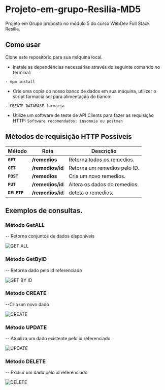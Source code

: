 # Projeto-em-grupo-Resilia-MD5
Projeto em Grupo proposto no módulo 5 do curso WebDev Full Stack Resilia.


## Como usar

Clone este repositório para sua máquina local.

- Instale as dependências necessárias através do seguinte comando no terminal:
```
- npm install
```
- Crie uma copia do nosso banco de dados em sua máquina, utilizer o script farmacia.sql para alimentação do banco:
```
- CREATE DATABASE farmacia
```
- Utilize um software de teste de API Clients para fazer as requisição HTTP:
``
  Software recomendados: insomnia ou postman
``
## Métodos de requisição HTTP Possíveis


| Método | Rota | Descrição |
| ------ | ----- | ----------- |
| **`GET`** | **/remedios** | Retorna todos os remedios. |
|  **`GET`** | **/remedios/id** | Retorna um remedios pelo ID. |
|  **`POST`** | **/remedios** | Cria um novo remedios.  |
|  **`PUT`** | **/remedios/id** | Altera os dados do remedios.
|  **`DELETE`** | **/remedios/id** | deteta o remedios.

## Exemplos de consultas. 

### Método GetALL

-- Retorna conjuntos de dados disponíveis

![GET ALL](https://user-images.githubusercontent.com/112680379/219302766-33e92577-07a5-4bf2-8870-d1cf5bc64ced.png)

### Método GetByID

-- Retorna dado pelo id referenciado

![GET BY ID](https://user-images.githubusercontent.com/112680379/219302773-d12f3c4b-5dfc-4d07-abb1-591bef5f2d5e.png)

### Método CREATE

--Cria um novo dado

![CREATE](https://user-images.githubusercontent.com/112680379/219302755-705bf944-ebb7-450b-8e5f-7b4d96e03c89.png)


### Método UPDATE

-- Atualiza um dado existente pelo id referenciado

![UPDATE](https://user-images.githubusercontent.com/112680379/219302778-c62e4b5c-4f43-4e3c-a784-94c380f4b688.png)

### Método DELETE

-- Excliur um dado pelo id referenciado

![DELETE](https://user-images.githubusercontent.com/112680379/219302764-58b6773f-3655-423f-8094-e06d60afbe28.png)





